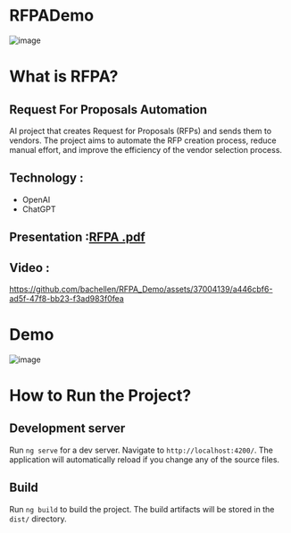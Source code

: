 # RFPADemo

![image](https://github.com/bachellen/RFPA_Demo/assets/37004139/ca903d89-bbc9-431d-8f39-1cd09cfd7dbf)


# What is RFPA?
## Request For Proposals Automation  
AI project that creates Request for Proposals (RFPs) and sends them to vendors. The project aims to automate the RFP creation process, reduce manual effort, and improve the efficiency of the vendor selection process.

## Technology :
- OpenAI
- ChatGPT
## Presentation :[RFPA .pdf](https://github.com/bachellen/RFPA_Demo/files/12327679/RFPA.pdf)
## Video : 
https://github.com/bachellen/RFPA_Demo/assets/37004139/a446cbf6-ad5f-47f8-bb23-f3ad983f0fea


  
# Demo 
![image](https://github.com/bachellen/RFPA_Demo/assets/37004139/12759a04-bc7b-41f2-a017-0bd8b8f8da11)




# How to Run the Project?
## Development server

Run `ng serve` for a dev server. Navigate to `http://localhost:4200/`. The application will automatically reload if you change any of the source files.

## Build

Run `ng build` to build the project. The build artifacts will be stored in the `dist/` directory.

